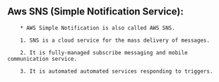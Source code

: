 ## Aws SNS (Simple Notification Service):

        * AWS Simple Notification is also called AWS SNS.

        1. SNS is a cloud service for the mass delivery of messages.
        
        2. It is fully-managed subscribe messaging and mobile communication service.
        
        3. It is automated automated services responding to triggers. 

